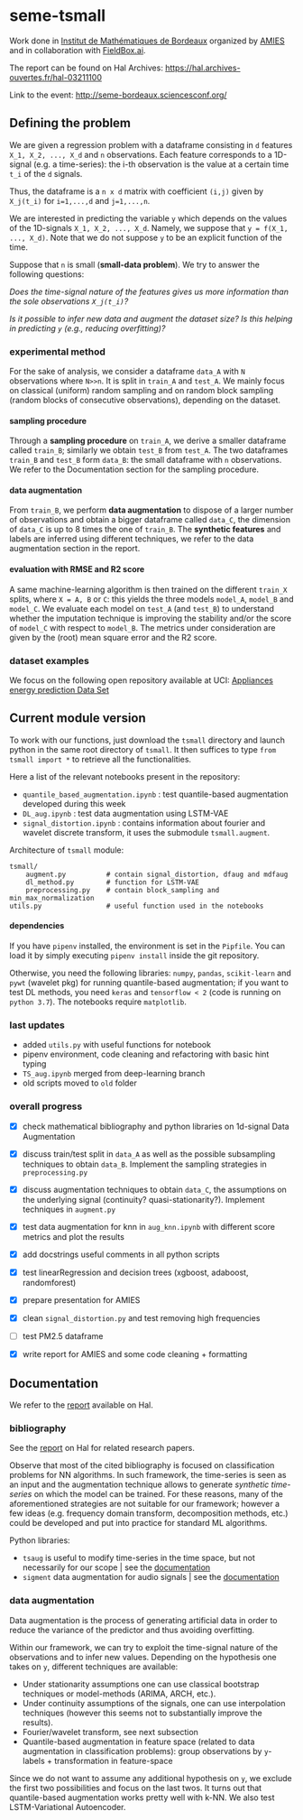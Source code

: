 # seme-tsmall
Work done in [Institut de Mathématiques de Bordeaux](https://www.math.u-bordeaux.fr/imb/spip.php) organized by [AMIES](https://www.agence-maths-entreprises.fr/public/pages/index.html) and in collaboration with [FieldBox.ai](https://www.fieldbox.ai/).

The report can be found on Hal Archives: https://hal.archives-ouvertes.fr/hal-03211100

Link to the event: http://seme-bordeaux.sciencesconf.org/

## Defining the problem
We are given a regression problem with a dataframe consisting in `d` features `X_1, X_2, ..., X_d` and `n` observations.  Each feature corresponds to a 1D-signal  (e.g. a time-series): the i-th observation is the value at a certain time `t_i` of the `d` signals.

Thus, the dataframe is a `n x d` matrix with coefficient `(i,j)` given by `X_j(t_i)` for `i=1,...,d` and `j=1,...,n`.

We are interested in predicting the variable `y` which depends on the values of the 1D-signals `X_1, X_2, ..., X_d`. Namely, we suppose that `y = f(X_1, ..., X_d)`. Note that we do not suppose `y` to be an explicit function of the time.

Suppose that `n` is small (**small-data problem**). We try to answer the following questions:

*Does the time-signal nature of the features gives us more information than the sole observations `X_j(t_i)`?*

*Is it possible to infer new data and augment the dataset size? Is this helping in predicting `y` (e.g., reducing overfitting)?*



### experimental method
For the sake of analysis, we consider a dataframe `data_A` with `N` observations where `N>>n`. It is split in `train_A` and `test_A`. We mainly focus on classical (uniform) random sampling and on random block sampling (random blocks of consecutive observations), depending on the dataset.

#### sampling procedure
Through a **sampling procedure** on `train_A`, we derive a smaller dataframe called `train_B`; similarly we obtain `test_B` from `test_A`. The two dataframes `train_B` and `test_B` form `data_B`: the small dataframe with `n` observations. We refer to the Documentation section for the sampling procedure.

#### data augmentation
From `train_B`, we perform **data augmentation** to dispose of a larger number of observations and obtain a bigger dataframe called `data_C`, the dimension of `data_C` is up to 8 times the one of `train_B`. The **synthetic features** and labels are inferred using different techniques, we refer to the data augmentation section in the report.

#### evaluation with RMSE and R2 score
A same machine-learning algorithm is then trained on the different `train_X` splits, where `X = A, B` or `C`: this yields the three models `model_A`, `model_B` and `model_C`. We evaluate each model on `test_A` (and `test_B`) to understand whether the imputation technique is improving the stability and/or the score of `model_C` with respect to `model_B`. The metrics under consideration are given by the (root) mean square error and the R2 score.

### dataset examples
We focus on the following open repository available at UCI: [Appliances energy prediction Data Set](https://archive.ics.uci.edu/ml/datasets/Appliances+energy+prediction)


## Current module version
To work with our functions, just download the `tsmall` directory and launch python in the same root directory of `tsmall`. It then suffices to type `from tsmall import *` to retrieve all the functionalities.

Here a list of the relevant notebooks present in the repository:
- `quantile_based_augmentation.ipynb` : test quantile-based augmentation developed during this week
- `DL_aug.ipynb` : test data augmentation using LSTM-VAE
- `signal_distortion.ipynb` : contains information about fourier and wavelet discrete transform, it uses the submodule `tsmall.augment`.


Architecture of `tsmall` module:
```
tsmall/
    augment.py          # contain signal_distortion, dfaug and mdfaug
    dl_method.py        # function for LSTM-VAE
    preprocessing.py    # contain block_sampling and min_max_normalization
utils.py                # useful function used in the notebooks
```

#### dependencies
If you have `pipenv` installed, the environment is set in the `Pipfile`. You can load it by simply executing `pipenv install` inside the git repository.

Otherwise, you need the following libraries: `numpy`, `pandas`, `scikit-learn` and `pywt` (wavelet pkg) for running quantile-based augmentation; if you want to test DL methods, you need `keras` and `tensorflow < 2` (code is running on `python 3.7`). The notebooks require `matplotlib`.

### last updates
 - added `utils.py` with useful functions for notebook
 - pipenv environment, code cleaning and refactoring with basic hint typing
 - `TS_aug.ipynb` merged from deep-learning branch
 - old scripts moved to `old` folder

### overall progress
 - [x] check mathematical bibliography and python libraries on 1d-signal Data Augmentation
 - [x] discuss train/test split in `data_A` as well as the possible subsampling techniques to obtain `data_B`. Implement the sampling strategies in `preprocessing.py`
 - [x] discuss augmentation techniques to obtain `data_C`, the assumptions on the underlying signal (continuity? quasi-stationarity?). Implement techniques in  `augment.py`
 - [x] test data augmentation for knn in `aug_knn.ipynb` with different score metrics and plot the results
 - [x] add docstrings useful comments in all python scripts
 - [x] test linearRegression and decision trees (xgboost, adaboost, randomforest)
 - [x] prepare presentation for AMIES
 - [x] clean `signal_distortion.py` and test removing high frequencies
 - [ ] test PM2.5 dataframe
 - [x] write report for AMIES and some code cleaning + formatting


## Documentation
We refer to the [report](https://hal.archives-ouvertes.fr/hal-03211100) available on Hal.

### bibliography
See the [report](https://hal.archives-ouvertes.fr/hal-03211100) on Hal for related research papers.

 Observe that most of the cited bibliography is focused on classification problems for NN algorithms. In such framework, the time-series is seen as an input and the augmentation technique allows to generate *synthetic time-series* on which the model can be trained. For these reasons, many of the aforementioned strategies are not suitable for our framework; however a few ideas (e.g. frequency domain transform, decomposition methods, etc.) could be developed and put into practice for standard ML algorithms.

 Python libraries:
 - `tsaug` is useful to modify time-series in the time space, but not necessarily for our scope | see the [documentation](https://signal_distortion.readthedocs.io/en/stable/index.html)
 - `sigment` data augmentation for audio signals | see the [documentation](https://notes.eonu.net/docs/sigment/0.1.1/index.html)

### data augmentation
Data augmentation is the process of generating artificial data in order to reduce the variance of the predictor and thus avoiding overfitting.

Within our framework, we can try to exploit the time-signal nature of the observations and to infer new values. Depending on the hypothesis one takes on `y`, different techniques are available:
 - Under stationarity assumptions one can use classical bootstrap techniques or model-methods (ARIMA, ARCH, etc.).
 - Under continuity assumptions of the signals, one can use interpolation techniques (however this seems not to substantially improve the results).
 - Fourier/wavelet transform, see next subsection
 - Quantile-based augmentation in feature space (related to data augmentation in classification problems): group observations by `y`-labels + transformation in feature-space

 Since we do not want to assume any additional hypothesis on `y`, we exclude the first two possibilities and focus on the last twos. It turns out that quantile-based augmentation works pretty well with k-NN. We also test LSTM-Variational Autoencoder.

